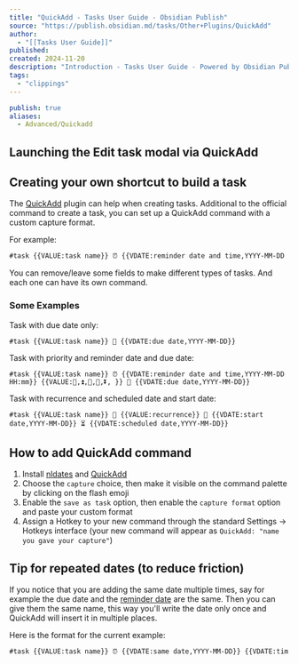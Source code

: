 ```yaml
---
title: "QuickAdd - Tasks User Guide - Obsidian Publish"
source: "https://publish.obsidian.md/tasks/Other+Plugins/QuickAdd"
author:
  - "[[Tasks User Guide]]"
published:
created: 2024-11-20
description: "Introduction - Tasks User Guide - Powered by Obsidian Publish."
tags:
  - "clippings"
---
```

```yaml
publish: true
aliases:
  - Advanced/Quickadd
```

## Launching the Edit task modal via QuickAdd

## Creating your own shortcut to build a task

The [QuickAdd](https://github.com/chhoumann/quickadd) plugin can help when creating tasks. Additional to the official command to create a task, you can set up a QuickAdd command with a custom capture format.

For example:

```markdown
#task {{VALUE:task name}} ⏰ {{VDATE:reminder date and time,YYYY-MM-DD HH:mm}} {{VALUE:⏫,🔼,🔽, }} 🔁 {{VALUE:recurrence}} 🛫 {{VDATE:start date,YYYY-MM-DD}} ⏳ {{VDATE:scheduled date,YYYY-MM-DD}} 📅 {{VDATE:due date,YYYY-MM-DD}}
```

You can remove/leave some fields to make different types of tasks. And each one can have its own command.

### Some Examples

Task with due date only:

`#task {{VALUE:task name}} 📅 {{VDATE:due date,YYYY-MM-DD}}`

Task with priority and reminder date and due date:

`#task {{VALUE:task name}} ⏰ {{VDATE:reminder date and time,YYYY-MM-DD HH:mm}} {{VALUE:🔺,⏫,🔼,🔽,⏬️, }} 📅 {{VDATE:due date,YYYY-MM-DD}}`

Task with recurrence and scheduled date and start date:

`#task {{VALUE:task name}} 🔁 {{VALUE:recurrence}} 🛫 {{VDATE:start date,YYYY-MM-DD}} ⏳ {{VDATE:scheduled date,YYYY-MM-DD}}`

## How to add QuickAdd command

1. Install [nldates](https://github.com/argenos/nldates-obsidian) and [QuickAdd](https://github.com/chhoumann/quickadd)
2. Choose the `capture` choice, then make it visible on the command palette by clicking on the flash emoji
3. Enable the `save as task` option, then enable the `capture format` option and paste your custom format
4. Assign a Hotkey to your new command through the standard Settings -> Hotkeys interface (your new command will appear as `QuickAdd: "name you gave your capture"`)

## Tip for repeated dates (to reduce friction)

If you notice that you are adding the same date multiple times, say for example the due date and the [reminder date](https://publish.obsidian.md/tasks/Advanced/Notifications) are the same. Then you can give them the same name, this way you'll write the date only once and QuickAdd will insert it in multiple places.

Here is the format for the current example:

```markdown
#task {{VALUE:task name}} ⏰ {{VDATE:same date,YYYY-MM-DD}} {{VDATE:time,HH:mm}} 📅 {{VDATE:same date,YYYY-MM-DD}}
```